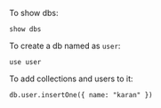 To show dbs: 

```
show dbs 
```

To create a db named as ```user```: 

```
use user
```

To add collections and users to it: 

```
db.user.insertOne({ name: "karan" })
```
